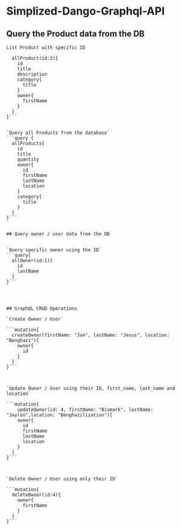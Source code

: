 # Simplized-Dango-Graphql-API



## Query the Product data  from the DB


`List Product with specific ID`
```query{
  allProduct(id:3){
    id
    title
    description
    category{
      title
    }
    owner{
      firstName
    }
  }
}```


`Query all Products from the database`
```query {
  allProducts{
    id
    title
    quantity
    owner{
      id
      firstName
      lastName
      location
    }
    category{
      title
    }
  }
}```


## Query owner / user data from the DB


`Query specific owner using the ID`
```query{
  allOwner(id:1){
    id
    lastName
  }
}```




## GraphQL CRUD Operations

`Create Owner / User`

```mutation{
  createOwner(firstName: "Joe", lastName: "Jesus", location: "Benghazi"){
    owner{
      id
    }
  }
}```



`Update Owner / User using their ID, first_name, last_name and location`

```mutation{
	updateOwner(id: 4, firstName: "Bismark", lastName: "Jaylon",location: "Benghazilization"){
    owner{
      id
      firstName
      lastName
      location
    }
  }
}```



`Delete Owner / User using only their ID`

```mutation{
  deleteOwner(id:4){
    owner{
      firstName
    }
  }
}```
